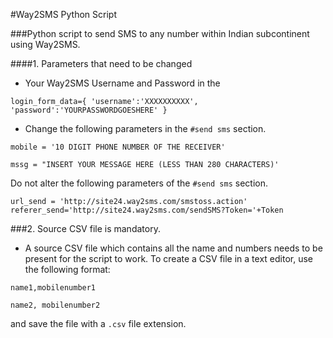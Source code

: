 #Way2SMS Python Script

###Python script to send SMS to any number within Indian subcontinent using Way2SMS.

####1. Parameters that need to be changed 
* Your Way2SMS Username and Password in the 

`login_form_data={
	'username':'XXXXXXXXXX',
	'password':'YOURPASSWORDGOESHERE'
}`

* Change the following parameters in the `#send sms` section.

`mobile = '10 DIGIT PHONE NUMBER OF THE RECEIVER'`

`mssg = "INSERT YOUR MESSAGE HERE (LESS THAN 280 CHARACTERS)'`

Do not alter the following parameters of the `#send sms` section.

`url_send = 'http://site24.way2sms.com/smstoss.action'
referer_send='http://site24.way2sms.com/sendSMS?Token='+Token`

###2. Source CSV file is mandatory.
* A source CSV file which contains all the name and numbers needs to be present for the script to work. To create a CSV file in a text editor, use the following format:

`name1,mobilenumber1`

`name2, mobilenumber2`

and save the file with a `.csv` file extension.
